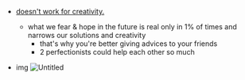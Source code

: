 - [doesn't work for creativity.](https://youtu.be/IfESj3jTZ6Q?t=1072) 
	- what we fear & hope in the future is real only in 1% of times and narrows our solutions and creativity
		- that's why you're better giving advices to your friends
		- 2 perfectionists could help each other so much

- img
	![Untitled](📂Archivio/Altro/Media/Business/Untitled.png)